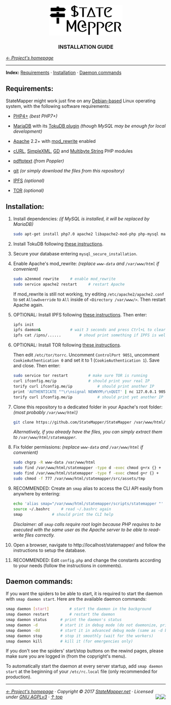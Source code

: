 <div align="center" id="top">
	<a href="https://github.com/StateMapper/StateMapper#top" title="Go to the project's homepage"><img src="../logo/logo-manuals.png" /></a><br>
	<h3 align="center">INSTALLATION GUIDE</h3>
</div>

*[&larr; Project's homepage](https://github.com/StateMapper/StateMapper#top)*

-----


**Index:** [Requirements](#requirements) · [Installation](#installation) · [Daemon commands](#daemon-commands)


## Requirements:

StateMapper might work just fine on any [Debian-based](https://www.debian.org/derivatives/) Linux operating system, with the following software requirements:

* [PHP4+](http://php.net/) *(best PHP7+)*
* [MariaDB](https://mariadb.com/) with its [TokuDB plugin](https://mariadb.com/kb/en/library/tokudb/) *(though MySQL may be enough for local development)*
* [Apache](https://httpd.apache.org/) 2.2+ with [mod_rewrite](http://httpd.apache.org/docs/current/mod/mod_rewrite.html) enabled
* [cURL](http://php.net/manual/en/intro.curl.php), [SimpleXML](http://php.net/manual/en/book.simplexml.php), [GD](http://php.net/manual/es/book.image.php) and [Multibyte String](http://php.net/manual/en/book.mbstring.php) PHP modules
* [pdftotext](https://poppler.freedesktop.org/) *(from Poppler)*
* [git](https://git-scm.com/docs/gittutorial) *(or simply download the files from this repository)*

* [IPFS](https://ipfs.io/ "InterPlanetary File System") *(optional)*
* [TOR](https://www.torproject.org/ "The TOR Project") *(optional)*


## Installation:

1. Install dependencies: *(if MySQL is installed, it will be replaced by MariaDB)*
   ```bash
   sudo apt-get install php7.0 apache2 libapache2-mod-php php-mysql mariadb-plugin-tokudb php-mcrypt curl php-curl php-mbstring php-xml php-gd poppler-utils git
   ```
2. Install TokuDB following [these instructions](https://mariadb.com/kb/en/library/enabling-tokudb/). 

3. Secure your database entering ```mysql_secure_installation```.

4. Enable Apache's mod_rewrite: *(replace ```www-data``` and ```/var/www/html``` if convenient)*
   ```bash
   sudo a2enmod rewrite		# enable mod_rewrite
   sudo service apache2 restart 	# restart Apache
   ```
   
   If mod_rewrite is still not working, try editing ```/etc/apache2/apache2.conf``` to set ```AllowOverride``` to ```All``` inside of ```<Directory /var/www/>```. Then restart Apache again.

5. OPTIONAL: Install IPFS following [these instructions](https://ipfs.io/docs/install/). Then enter:

   ```bash
   ipfs init
   ipfs daemon& 			# wait 3 seconds and press Ctrl+L to clear the screen
   ipfs cat /ipns/...... 		# shoud print something if IPFS is well configured
   ```

6. OPTIONAL: Install TOR following [these instructions](https://www.torproject.org/docs/debian.html.en).  
   
   Then edit ```/etc/tor/torrc```. Uncomment ```ControlPort 9051```, uncomment ```CookieAuthentication 0``` and set it to 1 (```CookieAuthentication 1```). Save and close. Then enter:  

   ```bash
   sudo service tor restart	 		# make sure TOR is running
   curl ifconfig.me/ip				# should print your real IP
   torify curl ifconfig.me/ip			# should print another IP
   print 'AUTHENTICATE ""\r\nsignal NEWNYM\r\nQUIT' | nc 127.0.0.1 9051
   torify curl ifconfig.me/ip 			# should print yet another IP
   ```

7. Clone this repository to a dedicated folder in your Apache's root folder: *(most probably ```/var/www/html```)*

   ```bash
   git clone https://github.com/StateMapper/StateMapper /var/www/html/statemapper
   ```
   *Alternatively, if you already have the files, you can simply extract them to ```/var/www/html/statemapper```.*


8. Fix folder permissions: *(replace ```www-data``` and ```/var/www/html``` if convenient)*
   ```bash
   sudo chgrp -R www-data /var/www/html
   sudo find /var/www/html/statemapper -type d -exec chmod g+rx {} +
   sudo find /var/www/html/statemapper -type f -exec chmod g+r {} +
   sudo chmod -f 777 /var/www/html/statemapper/src/assets/tmp
   ```
   
9. RECOMMENDED: Create an ```smap``` alias to access the CLI API easily from anywhere by entering:

   ```bash 
   echo 'alias smap="/var/www/html/statemapper/scripts/statemapper "' >> ~/.bashrc
   source ~/.bashrc		# read ~/.bashrc again
   smap				# should print the CLI help
   ```
   
   *Disclaimer: all ```smap``` calls require root login because PHP requires to be executed with the same user as the Apache server to be able to read-write files correctly.*

10. Open a browser, navigate to http://localhost/statemapper/ and follow the instructions to setup the database.

11. RECOMMENDED: Edit ```config.php``` and change the constants according to your needs (follow the instructions in comments).


## Daemon commands:

If you want the spiders to be able to start, it is required to start the daemon with ```smap daemon start```. Here are the available daemon commands:

```bash
smap daemon [start] 		# start the daemon in the background
smap daemon restart 		# restart the daemon
smap daemon status 		# print the daemon's status
smap daemon -d 			# start it in debug mode (do not daemonize, print information)
smap daemon -dd 		# start it in advanced debug mode (same as -d but printing SQL queries too)
smap daemon stop 		# stop it smoothly (wait for the workers)
smap daemon kill 		# kill it (for emergencies only)
```

If you don't see the spiders' start/stop buttons on the rewind pages, please make sure you are logged in (from the copyright's menu).

To automatically start the daemon at every server startup, add ```smap daemon start``` at the beginning of your ```/etc/rc.local``` file (only recommended for production).



-----

*[&larr; Project's homepage](https://github.com/StateMapper/StateMapper#top) · Copyright &copy; 2017 [StateMapper.net](https://statemapper.net) · Licensed under [GNU AGPLv3](../../LICENSE) · [&uarr; top](#top)* <img src="[![Bitbucket issues](https://img.shields.io/bitbucket/issues/atlassian/python-bitbucket.svg?style=social" align="right" /> <img src="http://hits.dwyl.com/StateMapper/StateMapper.svg?style=flat-square" align="right" />

